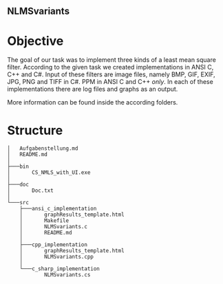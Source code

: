 ## NLMSvariants

# Objective

The goal of our task was to implement three kinds of a least mean square filter.
According to the given task we created implementations in ANSI C, C++ and C#.
Input of these filters are image files, namely BMP, GIF, EXIF, JPG, PNG and TIFF in C#.
PPM  in ANSI C and C++ _only_.
In each of these implementations there are log files and graphs as an output.

More information can be found inside the according folders.

# Structure
```
│   Aufgabenstellung.md
│   README.md
│
├───bin
│       CS_NMLS_with_UI.exe
│
├───doc
│       Doc.txt
│
└───src
    ├───ansi_c_implementation 
    │       graphResults_template.html
    │       Makefile
    │       NLMSvariants.c
    │       README.md
    │
    ├───cpp_implementation
    │       graphResults_template.html
    │       NLMSvariants.cpp
    │
    └───c_sharp_implementation
            NLMSvariants.cs
```

